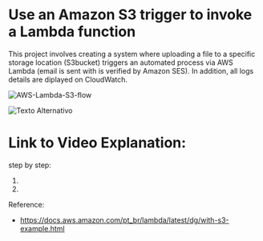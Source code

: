 # Use an Amazon S3 trigger to invoke a Lambda function
This project involves creating a system where uploading a file to a specific storage location (S3bucket) triggers an automated process via AWS Lambda (email is sent with is verified by Amazon SES). In addition, all logs details are diplayed on CloudWatch.


![AWS-Lambda-S3-flow](https://aws-bucket-caio.s3.sa-east-1.amazonaws.com/AWS-Lambda-S3-flow.png)

<img src="[URL_da_Imagem](https://aws-bucket-caio.s3.sa-east-1.amazonaws.com/AWS-Lambda-S3-flow.png)" alt="Texto Alternativo">

# Link to Video Explanation:

step by step:

  1)
  2) 



Reference:
- https://docs.aws.amazon.com/pt_br/lambda/latest/dg/with-s3-example.html


